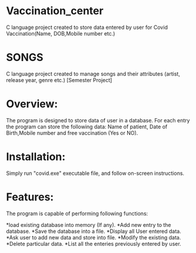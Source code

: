 # Vaccination_center
C language project created to store data entered by user for Covid Vaccination(Name, DOB,Mobile number etc.)


# SONGS
C language project created to manage songs and their attributes (artist, release year, genre etc.) [Semester Project]

# Overview:
The program is designed to store data of user in a database. For each entry the program can store the following data: Name of patient, Date of Birth,Mobile number and free vaccination (Yes or NO).

# Installation:
Simply run "covid.exe" executable file, and follow on-screen instructions.

# Features:
The program is capable of performing following functions:

*load existing database into memory (If any).
*Add new entry to the database.
*Save the database into a file.
*Display all User entered data.
*Ask user to add new data and store into file.
*Modify the existing data.
*Delete particular data.
*List all the enteries previously entered by user.

